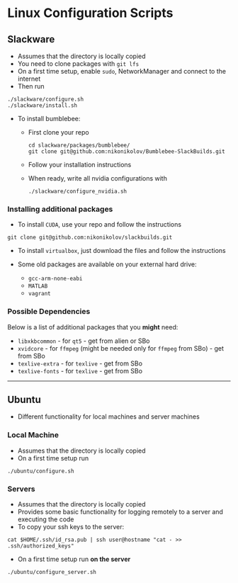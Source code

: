 # Linux Configuration Scripts

## Slackware
- Assumes that the directory is locally copied
- You need to clone packages with `git lfs`
- On a first time setup, enable `sudo`, NetworkManager and connect to the internet
- Then run
```
./slackware/configure.sh
./slackware/install.sh
```
- To install bumblebee:
  - First clone your repo
    
    ```
    cd slackware/packages/bumblebee/
    git clone git@github.com:nikonikolov/Bumblebee-SlackBuilds.git
    ```
  
  - Follow your installation instructions
  - When ready, write all nvidia configurations with
    
    ```
    ./slackware/configure_nvidia.sh
    ```

### Installing additional packages

- To install `CUDA`, use your repo and follow the instructions
```
git clone git@github.com:nikonikolov/slackbuilds.git
```

- To install `virtualbox`, just download the files and follow the instructions

- Some old packages are available on your external hard drive:
  - `gcc-arm-none-eabi`
  - `MATLAB`
  - `vagrant`

### Possible Dependencies

Below is a list of additional packages that you **might** need:
- `libxkbcommon` - for `qt5` - get from alien or SBo
- `xvidcore` - for `ffmpeg` (might be needed only for `ffmpeg` from SBo) - get from SBo
- `texlive-extra` - for `texlive` - get from SBo
- `texlive-fonts` - for `texlive` - get from SBo


---


## Ubuntu
- Different functionality for local machines and server machines

### Local Machine
- Assumes that the directory is locally copied
- On a first time setup run
```
./ubuntu/configure.sh
```

### Servers
- Assumes that the directory is locally copied
- Provides some basic functionality for logging remotely to a server
and executing the code
- To copy your ssh keys to the server:
```
cat $HOME/.ssh/id_rsa.pub | ssh user@hostname "cat - >> .ssh/authorized_keys"
```
- On a first time setup run **on the server**
```
./ubuntu/configure_server.sh
```
